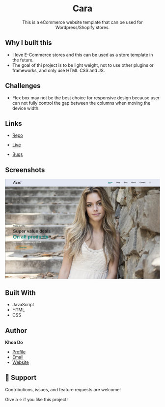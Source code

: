<h1 align="center">Cara</h1>

<p align="center">This is a eCommerce website template that can be used for Wordpress/Shopify stores.</p>

## Why I built this

- I love E-Commerce stores and this can be used as a store template in the future.
- The goal of thi project is to be light weight, not to use other plugins or frameworks, and only use HTML CSS and JS.

## Challenges

- Flex box may not be the best choice for responsive design because user can not fully control the gap between the columns when moving the device width.

## Links

- [Repo](https://github.com/khoadodk/portfolio2022 'Repo')

- [Live](https://cara-delta.vercel.app 'Live View')

- [Bugs](https://github.com/khoadodk/portfolio2022/issues 'Issues Page')

## Screenshots

![Home Page](screenshot.png 'Home Page')

## Built With

- JavaScript
- HTML
- CSS

## Author

**Khoa Do**

- [Profile](https://github.com/khoadodk 'Khoa Do')
- [Email](mailto:khoado.dk@gmail.com 'Hi!')
- [Website](https://khoado.dev 'Welcome')

## 🤝 Support

Contributions, issues, and feature requests are welcome!

Give a ⭐️ if you like this project!
